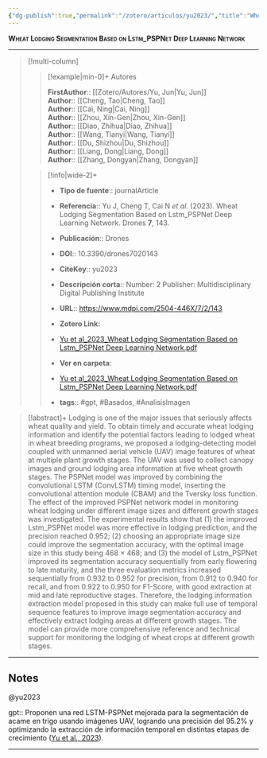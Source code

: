 ```yaml
---
{"dg-publish":true,"permalink":"/zotero/articulos/yu2023/","title":"Wheat Lodging Segmentation Based on Lstm_PSPNet Deep Learning Network","tags":["#zotero"]}
---
```



<span style="font-variant:small-caps; font-weight: bold;">Wheat Lodging Segmentation Based on Lstm_PSPNet Deep Learning Network</span>

---


> [!multi-column]
>
>> [!example|min-0]+ Autores
>> 
>> **FirstAuthor**:: [[Zotero/Autores/Yu, Jun\|Yu, Jun]]  
>> **Author**:: [[Cheng, Tao\|Cheng, Tao]]  
>> **Author**:: [[Cai, Ning\|Cai, Ning]]  
>> **Author**:: [[Zhou, Xin-Gen\|Zhou, Xin-Gen]]  
>> **Author**:: [[Diao, Zhihua\|Diao, Zhihua]]  
>> **Author**:: [[Wang, Tianyi\|Wang, Tianyi]]  
>> **Author**:: [[Du, Shizhou\|Du, Shizhou]]  
>> **Author**:: [[Liang, Dong\|Liang, Dong]]  
>> **Author**:: [[Zhang, Dongyan\|Zhang, Dongyan]]  
 >
>
>> [!info|wide-2]+
>>
>> - **Tipo de fuente**:: journalArticle
>> - **Referencia**:: Yu J, Cheng T, Cai N _et al._ (2023). Wheat Lodging Segmentation Based on Lstm_PSPNet Deep Learning Network. Drones **7**, 143.
>> - **Publicación**:: Drones
>> - **DOI**:: 10.3390/drones7020143
>> - **CiteKey**:: yu2023
>> - **Descripción corta**:: Number: 2
Publisher: Multidisciplinary Digital Publishing Institute
>> - **URL**:: https://www.mdpi.com/2504-446X/7/2/143
>> - **Zotero Link:** 
>> - [Yu et al_2023_Wheat Lodging Segmentation Based on Lstm_PSPNet Deep Learning Network.pdf](zotero://select/library/items/NXM9YGRQ)
>>
>> - **Ver en carpeta**: 
>> - [Yu et al_2023_Wheat Lodging Segmentation Based on Lstm_PSPNet Deep Learning Network.pdf](file://J:\OneDrive\Articulos\Yu%20et%20al_2023_Wheat%20Lodging%20Segmentation%20Based%20on%20Lstm_PSPNet%20Deep%20Learning%20Network.pdf)
>> - **tags**:: #gpt, #Basados, #AnalisisImagen



> [!abstract]+ 
>Lodging is one of the major issues that seriously affects wheat quality and yield. To obtain timely and accurate wheat lodging information and identify the potential factors leading to lodged wheat in wheat breeding programs, we proposed a lodging-detecting model coupled with unmanned aerial vehicle (UAV) image features of wheat at multiple plant growth stages. The UAV was used to collect canopy images and ground lodging area information at five wheat growth stages. The PSPNet model was improved by combining the convolutional LSTM (ConvLSTM) timing model, inserting the convolutional attention module (CBAM) and the Tversky loss function. The effect of the improved PSPNet network model in monitoring wheat lodging under different image sizes and different growth stages was investigated. The experimental results show that (1) the improved Lstm_PSPNet model was more effective in lodging prediction, and the precision reached 0.952; (2) choosing an appropriate image size could improve the segmentation accuracy, with the optimal image size in this study being 468 × 468; and (3) the model of Lstm_PSPNet improved its segmentation accuracy sequentially from early flowering to late maturity, and the three evaluation metrics increased sequentially from 0.932 to 0.952 for precision, from 0.912 to 0.940 for recall, and from 0.922 to 0.950 for F1-Score, with good extraction at mid and late reproductive stages. Therefore, the lodging information extraction model proposed in this study can make full use of temporal sequence features to improve image segmentation accuracy and effectively extract lodging areas at different growth stages. The model can provide more comprehensive reference and technical support for monitoring the lodging of wheat crops at different growth stages.


--- 

## Notes

@yu2023

gpt:: Proponen una red LSTM-PSPNet mejorada para la segmentación de acame en trigo usando imágenes UAV, logrando una precisión del 95.2% y optimizando la extracción de información temporal en distintas etapas de crecimiento ([Yu et al., 2023](zotero://select/library/items/TWLVK4AK)).






---








